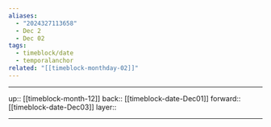 ```yaml
---
aliases:
  - "2024327113658"
  - Dec 2
  - Dec 02
tags:
  - timeblock/date
  - temporalanchor
related: "[[timeblock-monthday-02]]"
---
```




***

up:: [[timeblock-month-12]]
back:: [[timeblock-date-Dec01]]
forward:: [[timeblock-date-Dec03]]
layer:: 

***

